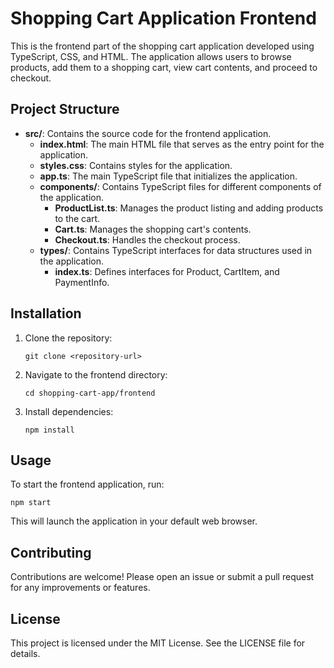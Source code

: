 # Shopping Cart Application Frontend

This is the frontend part of the shopping cart application developed using TypeScript, CSS, and HTML. The application allows users to browse products, add them to a shopping cart, view cart contents, and proceed to checkout.

## Project Structure

- **src/**: Contains the source code for the frontend application.
  - **index.html**: The main HTML file that serves as the entry point for the application.
  - **styles.css**: Contains styles for the application.
  - **app.ts**: The main TypeScript file that initializes the application.
  - **components/**: Contains TypeScript files for different components of the application.
    - **ProductList.ts**: Manages the product listing and adding products to the cart.
    - **Cart.ts**: Manages the shopping cart's contents.
    - **Checkout.ts**: Handles the checkout process.
  - **types/**: Contains TypeScript interfaces for data structures used in the application.
    - **index.ts**: Defines interfaces for Product, CartItem, and PaymentInfo.

## Installation

1. Clone the repository:
   ```
   git clone <repository-url>
   ```

2. Navigate to the frontend directory:
   ```
   cd shopping-cart-app/frontend
   ```

3. Install dependencies:
   ```
   npm install
   ```

## Usage

To start the frontend application, run:
```
npm start
```

This will launch the application in your default web browser.

## Contributing

Contributions are welcome! Please open an issue or submit a pull request for any improvements or features.

## License

This project is licensed under the MIT License. See the LICENSE file for details.
